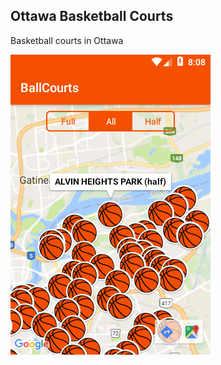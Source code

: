 ## Ottawa Basketball Courts
Basketball courts in Ottawa

![alt text](https://github.com/JsonTextfield/OttawaBasketballCourts/blob/master/Screenshot_1518138506.png)
